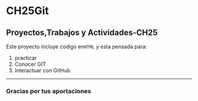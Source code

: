 # CH25Git
## Proyectos,Trabajos y Actividades-CH25

Este proyecto incluye codigo en`HTML` y esta pensada para:
1. practicar
2. Conocer GIT
3. Interactuar con GitHub

---

### Gracias por tus aportaciones
